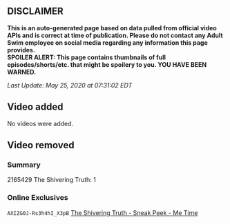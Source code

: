 ## DISCLAIMER
**This is an auto-generated page based on data pulled from official video APIs and is correct at time of publication. Please do not contact any Adult Swim employee on social media regarding any information this page provides.**  
**SPOILER ALERT: This page contains thumbnails of full episodes/shorts/etc. that might be spoilery to you. YOU HAVE BEEN WARNED.**  

_Last Update: May 25, 2020 at 07:31:02 EDT_
## Video added
No videos were added.  
## Video removed
### Summary
2165429 The Shivering Truth: 1  
### Online Exclusives
`AXIZG0J-Rs3h4hI_X3pB` [The Shivering Truth - Sneak Peek - Me Time](https://www.adultswim.com/videos/the-shivering-truth/sneak-peek-me-time)  
